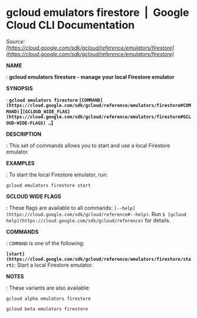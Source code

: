 # gcloud emulators firestore  |  Google Cloud CLI Documentation

*Source: [https://cloud.google.com/sdk/gcloud/reference/emulators/firestore](https://cloud.google.com/sdk/gcloud/reference/emulators/firestore)*

**NAME**

: **gcloud emulators firestore - manage your local Firestore emulator**

**SYNOPSIS**

: **`gcloud emulators firestore` `[COMMAND](https://cloud.google.com/sdk/gcloud/reference/emulators/firestore#COMMAND)` [`[GCLOUD_WIDE_FLAG](https://cloud.google.com/sdk/gcloud/reference/emulators/firestore#GCLOUD-WIDE-FLAGS) …`]**

**DESCRIPTION**

: This set of commands allows you to start and use a local Firestore emulator.

**EXAMPLES**

: To start the local Firestore emulator, run:

```
gcloud emulators firestore start
```

**GCLOUD WIDE FLAGS**

: These flags are available to all commands: `[--help](https://cloud.google.com/sdk/gcloud/reference#--help)`.
Run `$ [gcloud help](https://cloud.google.com/sdk/gcloud/reference)` for details.

**COMMANDS**

: ``COMMAND`` is one of the following:

**`[start](https://cloud.google.com/sdk/gcloud/reference/emulators/firestore/start)`**:
Start a local Firestore emulator.

**NOTES**

: These variants are also available:

```
gcloud alpha emulators firestore
```

```
gcloud beta emulators firestore
```